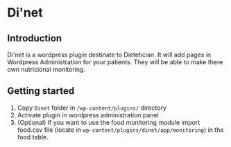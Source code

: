 # Di'net

## Introduction
Di'net is a wordpress plugin destinate to Dietetician. It will add pages in Wordpress Administration for your patients. 
They will be able to make there own nutricional monitoring. 

## Getting started
1. Copy `Dinet` folder in `/wp-content/plugins/` directory
2. Activate plugin in wordpress administration panel
3. (Optional) If you want to use the food monitoring module import food.csv file (locate in 
`wp-content/plugins/dinet/app/monitoring`) in the food table.
